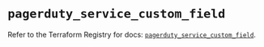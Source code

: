 # `pagerduty_service_custom_field`

Refer to the Terraform Registry for docs: [`pagerduty_service_custom_field`](https://registry.terraform.io/providers/pagerduty/pagerduty/3.25.1/docs/resources/service_custom_field).
